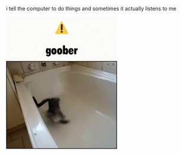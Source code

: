 i tell the computer to do things and sometimes it actually listens to me
<!--START_SECTION:update_image-->
<img src=https://raw.githubusercontent.com/sneakykestrel/sneakykestrel/main/.github/images/goober.gif height="" width="300" align=left alt=kitty />
<!--END_SECTION:update_image-->

